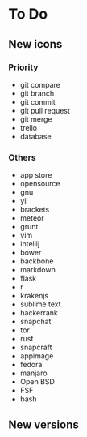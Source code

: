 # To Do

## New icons

### Priority
- git compare
- git branch
- git commit
- git pull request
- git merge
- trello
- database



### Others
- app store
- opensource
- gnu
- yii
- brackets
- meteor
- grunt
- vim
- intellij
- bower
- backbone
- markdown
- flask
- r
- krakenjs
- sublime text
- hackerrank
- snapchat
- tor
- rust
- snapcraft
- appimage
- fedora
- manjaro
- Open BSD
- FSF
- bash


## New versions
